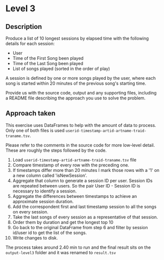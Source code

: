 # Level 3

## Description

Produce a list of 10 longest sessions by elapsed time with the following details for each session:

- User
- Time of the First Song been played
- Time of the Last Song been played
- List of songs played (sorted in the order of play)

A session is defined by one or more songs played by the user, 
where each song is started within 20 minutes of the previous song's starting time.

Provide us with the source code, output and any supporting files, 
including a README file describing the approach you use to solve the problem.

## Approach taken

This exercise uses DataFrames to help with the amount of data to process. Only one of both files is used `userid-timestamp-artid-artname-traid-traname.tsv`.

Please refer to the comments in the source code for more low-level detail. These are roughly the steps followed by the code.

1. Load `userid-timestamp-artid-artname-traid-traname.tsv` file
2. Compare timestamp of every row with the preceding one.
3. If timestamps differ more than 20 minutes I mark those rows with a '1' on a new column called 'isNewSession'.
4. Aggregate that column to generate a session ID per user. Session IDs are repeated between users. So the pair User ID - Session ID is necessary to identify a session.
5. Aggregate the differences between timestamps to achieve an approximate session duration.
6. Add the correspondent first and last timestamp session to all the songs on every session.
7. Take the last songs of every session as a representative of that session.
8. Order them by duration and get the longest top 10
9. Go back to the original DataFrame from step 6 and filter by session id/user id to get the list of the songs.
10. Write changes to disk.

The process takes around 2.40 min to run and the final result sits on the `output-level3` folder and it was renamed to `result.tsv`
